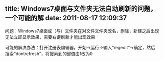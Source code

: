 title: Windows7桌面与文件夹无法自动刷新的问题，一个可能的解
date: 2011-08-17 12:09:37
---

问题：Windows7桌面或（与）文件夹在对文件文件夹改名，删除，新建之后出现无法立即显示效果，需要右键刷新才能出现效果

可能的解决办法：打开注册表编辑器，开始->运行->输入“regedit”->确定，然后搜索“dontrefresh”，将搜索到的键值由1改为0